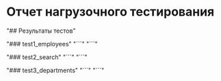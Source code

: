 # Отчет нагрузочного тестирования 
 
"## Результаты тестов" 
 
"### test1_employees" 
"\`\`\`" 
"\`\`\`" 
 
"### test2_search" 
"\`\`\`" 
"\`\`\`" 
 
"### test3_departments" 
"\`\`\`" 
"\`\`\`" 
 
